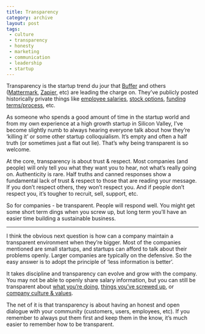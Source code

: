 ```yaml
---
title: Transparency
category: archive
layout: post
tags: 
 - culture
 - transparency
 - honesty
 - marketing
 - communication
 - leadership
 - startup
---
```


Transparency is the startup trend du jour that [Buffer](https://buffer.com/) and others ([Mattermark](http://mattermark.com/), [Zapier](https://zapier.com/), etc) are leading the charge on. They’ve publicly posted historically private things like [employee salaries](https://open.bufferapp.com/introducing-open-salaries-at-buffer-including-our-transparent-formula-and-all-individual-salaries/), [stock options](https://open.bufferapp.com/buffer-open-equity-formula/), [funding terms/process](https://medium.com/@DanielleMorrill/welcome-brad-feld-to-the-mattermark-team-announcing-our-6-5m-series-a-dd9532fc1b39), etc.

As someone who spends a good amount of time in the startup world and from my own experience at a high growth startup in Silicon Valley, I’ve become slightly numb to always hearing everyone talk about how they’re ‘killing it’ or some other startup colloquialism. It’s empty and often a half truth (or sometimes just a flat out lie). That’s why being transparent is so welcome.

At the core, transparency is about trust & respect. Most companies (and people) will only tell you what they want you to hear, not what’s really going on. Authenticity is rare. Half truths and canned responses show a fundamental lack of trust & respect to those that are reading your message. If you don’t respect others, they won’t respect you. And if people don’t respect you, it’s tougher to recruit, sell, support, etc.

So for companies - be transparent. People will respond well. You might get some short term dings when you screw up, but long term you’ll have an easier time building a sustainable business. 

<hr>

I think the obvious next question is how can a company maintain a transparent environment when they’re bigger. Most of the companies mentioned are small startups, and startups can afford to talk about their problems openly. Larger companies are typically on the defensive. So the easy answer is to adopt the principle of ‘less information is better’.

It takes discipline and transparency can evolve and grow with the company. You may not be able to openly share salary information, but you can still be transparent about [what you’re doing](http://www.forbes.com/sites/johnhall/2012/08/27/10-leaders-who-arent-afraid-to-be-transparent/), [things you’ve screwed up](http://allthingsd.com/20111129/the-apologies-of-zuckerberg-a-retrospective/), or [company culture & values](http://www.slideshare.net/reed2001/culture-1798664).

The net of it is that transparency is about having an honest and open dialogue with your community (customers, users, employees, etc). If you remember to always put them first and keep them in the know, it’s much easier to remember how to be transparent.